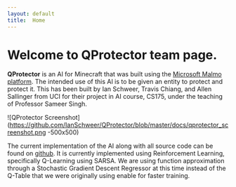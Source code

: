 ```yaml
---
layout: default
title:  Home
---
```


# Welcome to QProtector team page.

**QProtector** is an AI for Minecraft that was built using the [Microsoft Malmo platform](https://github.com/Microsoft/malmo). The intended use of this AI is to be given an entity to protect and protect it.
This has been built by Ian Schweer, Travis Chiang, and Allen Sallinger from UCI for their project in AI course, CS175, under the teaching of Professor Sameer Singh.

![QProtector Screenshot](https://github.com/IanSchweer/QProtector/blob/master/docs/qprotector_screenshot.png -500x500)

The current implementation of the AI along with all source code can be found on [github](https://github.com/IanSchweer/QProtector). It is currently implemented using Reinforcement Learning, specifically Q-Learning using SARSA. We are using function approximation through a Stochastic Gradient Descent Regressor at this time instead of
the Q-Table that we were originally using enable for faster training.


